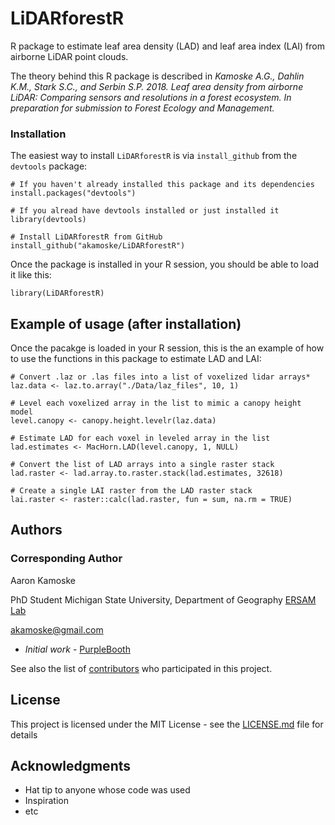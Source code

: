 
# LiDARforestR

R package to estimate leaf area density (LAD) and leaf area index (LAI) from airborne LiDAR point clouds.

The theory behind this R package is described in *Kamoske A.G., Dahlin K.M., Stark S.C., and Serbin S.P. 2018. Leaf area density from airborne LiDAR: Comparing sensors and resolutions in a forest ecosystem. In preparation for submission to Forest Ecology and Management.*

### Installation

The easiest way to install `LiDARforestR` is via `install_github` from the `devtools` package:

```
# If you haven't already installed this package and its dependencies
install.packages("devtools")

# If you alread have devtools installed or just installed it
library(devtools)

# Install LiDARforestR from GitHub
install_github("akamoske/LiDARforestR")
```

Once the package is installed in your R session, you should be able to load it like this:

```
library(LiDARforestR)
```

## Example of usage (after installation)

Once the pacakge is loaded in your R session, this is the an example of how to use the functions in this package
to estimate LAD and LAI:

```
# Convert .laz or .las files into a list of voxelized lidar arrays*
laz.data <- laz.to.array("./Data/laz_files", 10, 1)

# Level each voxelized array in the list to mimic a canopy height model
level.canopy <- canopy.height.levelr(laz.data)

# Estimate LAD for each voxel in leveled array in the list 
lad.estimates <- MacHorn.LAD(level.canopy, 1, NULL)

# Convert the list of LAD arrays into a single raster stack
lad.raster <- lad.array.to.raster.stack(lad.estimates, 32618)

# Create a single LAI raster from the LAD raster stack
lai.raster <- raster::calc(lad.raster, fun = sum, na.rm = TRUE)
```

## Authors

### Corresponding Author

Aaron Kamoske 

PhD Student
Michigan State University, Department of Geography
[ERSAM Lab](https://www.ersamlab.com/)

akamoske@gmail.com



- *Initial work* - [PurpleBooth](https://github.com/PurpleBooth)

See also the list of [contributors](https://github.com/your/project/contributors) who participated in this project.

## License

This project is licensed under the MIT License - see the [LICENSE.md](LICENSE.md) file for details

## Acknowledgments

* Hat tip to anyone whose code was used
* Inspiration
* etc

